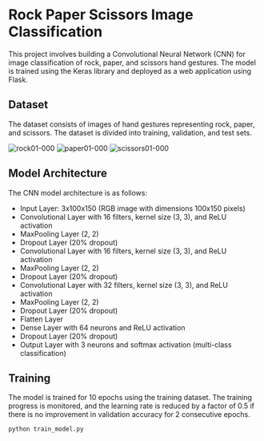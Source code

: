 # Rock Paper Scissors Image Classification
This project involves building a Convolutional Neural Network (CNN) for image classification of rock, paper, and scissors hand gestures. The model is trained using the Keras library and deployed as a web application using Flask.

## Dataset
The dataset consists of images of hand gestures representing rock, paper, and scissors. The dataset is divided into training, validation, and test sets.

![rock01-000](https://github.com/briliando00/RPS-Predict/assets/71593813/6478068d-9369-4241-8e5f-da0937ff3967)
![paper01-000](https://github.com/briliando00/RPS-Predict/assets/71593813/4fefa0da-e827-498e-9998-2db098b35b5d)
![scissors01-000](https://github.com/briliando00/RPS-Predict/assets/71593813/088b9324-30c7-41ea-8bd7-531b2a767b76)

## Model Architecture

The CNN model architecture is as follows:

- Input Layer: 3x100x150 (RGB image with dimensions 100x150 pixels)
- Convolutional Layer with 16 filters, kernel size (3, 3), and ReLU activation
- MaxPooling Layer (2, 2)
- Dropout Layer (20% dropout)
- Convolutional Layer with 16 filters, kernel size (3, 3), and ReLU activation
- MaxPooling Layer (2, 2)
- Dropout Layer (20% dropout)
- Convolutional Layer with 32 filters, kernel size (3, 3), and ReLU activation
- MaxPooling Layer (2, 2)
- Dropout Layer (20% dropout)
- Flatten Layer
- Dense Layer with 64 neurons and ReLU activation
- Dropout Layer (20% dropout)
- Output Layer with 3 neurons and softmax activation (multi-class classification)

## Training

The model is trained for 10 epochs using the training dataset. The training progress is monitored, and the learning rate is reduced by a factor of 0.5 if there is no improvement in validation accuracy for 2 consecutive epochs.

```bash
python train_model.py



